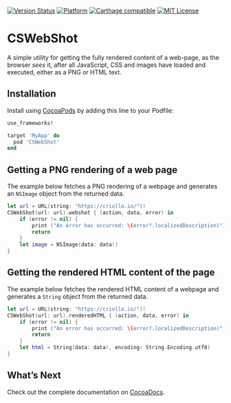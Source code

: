 [![Version Status](https://img.shields.io/cocoapods/v/CSWebShot.svg?style=flat)](http://cocoadocs.org/docsets/CSWebShot)  [![Platform](http://img.shields.io/cocoapods/p/CSWebShot.svg?style=flat)](http://cocoapods.org/?q=CSWebShot) [![Carthage compatible](https://img.shields.io/badge/Carthage-compatible-4BC51D.svg?style=flat)](https://github.com/Carthage/Carthage) [![MIT License](https://img.shields.io/badge/license-MIT-orange.svg?style=flat)](https://opensource.org/licenses/MIT)

# CSWebShot

A simple utility for getting the fully rendered content of a web-page, as the browser *sees* it, after all JavaScript, CSS and images have loaded and executed, either as a PNG or HTML text.

## Installation

Install using [CocoaPods](http://cocoapods.org) by adding this line to your Podfile:

````ruby
use_frameworks!

target 'MyApp' do
  pod 'CSWebShot'
end
````

## Getting a PNG rendering of a web page

The example below fetches a PNG rendering of a webpage and generates an `NSImage` object from the returned data. 

```swift
let url = URL(string: "https://criollo.io/")!
CSWebShot(url: url).webshot { (action, data, error) in
	if (error != nil) {
		print ("An error has occurred: \(error?.localizedDescription)")
		return
	}	
	let image = NSImage(data: data!)
}
```

## Getting the rendered HTML content of the page

The example below fetches the rendered HTML content of a webpage and generates a `String` object from the returned data. 

```swift
let url = URL(string: "https://criollo.io/")!
CSWebShot(url: url).renderedHTML { (action, data, error) in
	if (error != nil) {
		print ("An error has occurred: \(error?.localizedDescription)")
		return
	}	
	let html = String(data: data!, encoding: String.Encoding.utf8)
}
```

## What’s Next

Check out the complete documentation on [CocoaDocs](http://cocoadocs.org/docsets/CSWebShot/).

